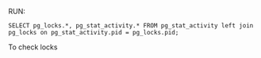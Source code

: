 RUN:

```
SELECT pg_locks.*, pg_stat_activity.* FROM pg_stat_activity left join pg_locks on pg_stat_activity.pid = pg_locks.pid;

```

To check locks

